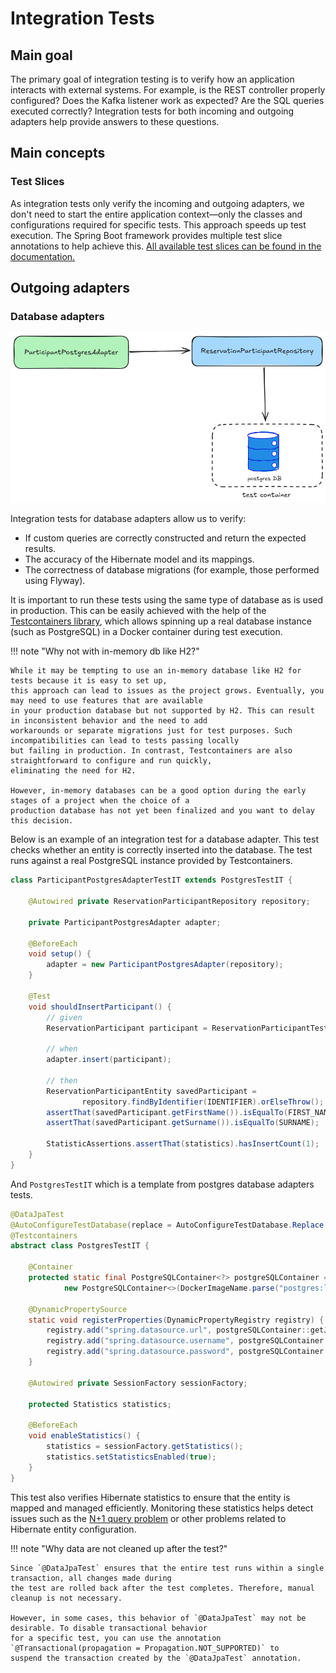 # Integration Tests

## Main goal

The primary goal of integration testing is to verify how an application interacts with external systems. 
For example, is the REST controller properly configured? Does the Kafka listener work as expected? Are the SQL 
queries executed correctly? Integration tests for both incoming and outgoing adapters help provide answers 
to these questions.

## Main concepts

### Test Slices

As integration tests only verify the incoming and outgoing adapters, we don't need to start the entire application 
context—only the classes and configurations required for specific tests. This approach speeds up test execution. 
The Spring Boot framework provides multiple test slice annotations to help achieve this. 
[All available test slices can be found in the documentation.](https://docs.spring.io/spring-boot/appendix/test-auto-configuration/slices.html)

## Outgoing adapters

### Database adapters

![database adapter test diagram](db_adapter_test.png)

Integration tests for database adapters allow us to verify:

- If custom queries are correctly constructed and return the expected results.
- The accuracy of the Hibernate model and its mappings.
- The correctness of database migrations (for example, those performed using Flyway).

It is important to run these tests using the same type of database as is used in production. 
This can be easily achieved with the help of the [Testcontainers library](https://testcontainers.com/), 
which allows spinning up a real database instance (such as PostgreSQL) in a Docker container during test execution.

!!! note "Why not with in-memory db like H2?"

    While it may be tempting to use an in-memory database like H2 for tests because it is easy to set up, 
    this approach can lead to issues as the project grows. Eventually, you may need to use features that are available 
    in your production database but not supported by H2. This can result in inconsistent behavior and the need to add 
    workarounds or separate migrations just for test purposes. Such incompatibilities can lead to tests passing locally 
    but failing in production. In contrast, Testcontainers are also straightforward to configure and run quickly, 
    eliminating the need for H2.  

    However, in-memory databases can be a good option during the early stages of a project when the choice of a 
    production database has not yet been finalized and you want to delay this decision.


Below is an example of an integration test for a database adapter. This test checks whether an entity is correctly 
inserted into the database. The test runs against a real PostgreSQL instance provided by Testcontainers.

```java
class ParticipantPostgresAdapterTestIT extends PostgresTestIT {

    @Autowired private ReservationParticipantRepository repository;

    private ParticipantPostgresAdapter adapter;

    @BeforeEach
    void setup() {
        adapter = new ParticipantPostgresAdapter(repository);
    }

    @Test
    void shouldInsertParticipant() {
        // given
        ReservationParticipant participant = ReservationParticipantTestFactory.create();

        // when
        adapter.insert(participant);

        // then
        ReservationParticipantEntity savedParticipant =
                repository.findByIdentifier(IDENTIFIER).orElseThrow();
        assertThat(savedParticipant.getFirstName()).isEqualTo(FIRST_NAME);
        assertThat(savedParticipant.getSurname()).isEqualTo(SURNAME);

        StatisticAssertions.assertThat(statistics).hasInsertCount(1);
    }
}
```

And `PostgresTestIT` which is a template from postgres database adapters tests.

```java
@DataJpaTest
@AutoConfigureTestDatabase(replace = AutoConfigureTestDatabase.Replace.NONE)
@Testcontainers
abstract class PostgresTestIT {

    @Container
    protected static final PostgreSQLContainer<?> postgreSQLContainer =
            new PostgreSQLContainer<>(DockerImageName.parse("postgres:latest"));

    @DynamicPropertySource
    static void registerProperties(DynamicPropertyRegistry registry) {
        registry.add("spring.datasource.url", postgreSQLContainer::getJdbcUrl);
        registry.add("spring.datasource.username", postgreSQLContainer::getUsername);
        registry.add("spring.datasource.password", postgreSQLContainer::getPassword);
    }

    @Autowired private SessionFactory sessionFactory;

    protected Statistics statistics;

    @BeforeEach
    void enableStatistics() {
        statistics = sessionFactory.getStatistics();
        statistics.setStatisticsEnabled(true);
    }
}
```

This test also verifies Hibernate statistics to ensure that the entity is mapped and managed efficiently. 
Monitoring these statistics helps detect issues such as the [N+1 query problem](https://vladmihalcea.com/n-plus-1-query-problem/)
or other problems related to Hibernate entity configuration.

!!! note "Why data are not cleaned up after the test?"

    Since `@DataJpaTest` ensures that the entire test runs within a single transaction, all changes made during 
    the test are rolled back after the test completes. Therefore, manual cleanup is not necessary.

    However, in some cases, this behavior of `@DataJpaTest` may not be desirable. To disable transactional behavior 
    for a specific test, you can use the annotation `@Transactional(propagation = Propagation.NOT_SUPPORTED)` to 
    suspend the transaction created by the `@DataJpaTest` annotation.